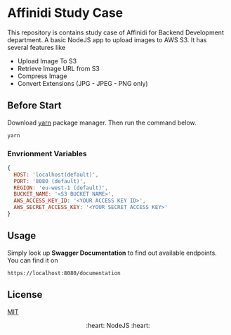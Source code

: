 # Affinidi Study Case

This repository is contains study case of Affinidi for Backend Development department. A basic NodeJS app to upload images to AWS S3. It has several features like

* Upload Image To S3
* Retrieve Image URL from S3
* Compress Image
* Convert Extensions (JPG - JPEG - PNG only)

##  Before Start 

Download [yarn](https://yarnpkg.com/getting-started/install) package manager. Then run the command below.

```bash
yarn
```

### Envrionment Variables
 
```js
{
  HOST: 'localhost(default)',
  PORT: '8080 (default)',
  REGION: 'eu-west-1 (default)',
  BUCKET_NAME: '<S3 BUCKET NAME>',
  AWS_ACCESS_KEY_ID: '<YOUR ACCESS KEY ID>',
  AWS_SECRET_ACCESS_KEY: '<YOUR SECRET ACCESS KEY>' 
}
```

## Usage

Simply look up **Swagger Documentation** to find out available endpoints. You can find it on 
```
https://localhost:8080/documentation
``` 

## License
[MIT](https://choosealicense.com/licenses/mit/)

<p align="center">
  :heart: NodeJS :heart:
</p>
